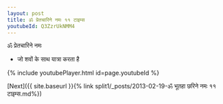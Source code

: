 ```yaml
---
layout: post
title: ॐ प्रेतचारिने नमः ११ टाइम्स
youtubeId: Q3ZzrUkNMM4
---
```

 
 
 ॐ प्रेतचारिने नमः  
 
 -  जो शवों के साथ यात्रा करता है 
 
  
 
  
 
 
 
 
 
 


{% include youtubePlayer.html id=page.youtubeId %}
 
[Next]({{ site.baseurl }}{% link  split1/_posts/2013-02-19-ॐ भूतहा छरिने नमः ११ टाइम्स.md%})
 
